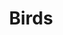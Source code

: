 ---
layout: photo_set
title: Birds
permalink: /photos/birds/
description: "Birdies, loads of them!"

photos:
    set: birds
    size: 7
---